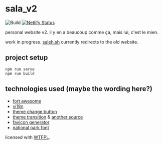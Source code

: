 # sala_v2
![Build](https://github.com/sashaverma/corona-courier/workflows/Build/badge.svg)  [![Netlify Status](https://api.netlify.com/api/v1/badges/29595778-1307-4507-8c47-2d05b733ee43/deploy-status)](https://app.netlify.com/sites/musing-rosalind-eedabd/deploys)

personal website v2. il y en a beaucoup comme ça, mais lui, c'est le mien.

work in progress. [saleh.sh](https://saleh.sh) currently redirects to the old website.

## project setup
```
npm run serve
npm run build
```

## technologies used (maybe the wording here?)
* [fort awesome](https://fortawesome.com)
* [vi18n](https://github.com/kazupon/vue-i18n)
* [theme change button](https://codepen.io/moso/pen/MxLwbE)
* [theme transition](https://medium.com/@mwichary/dark-theme-in-a-day-3518dde2955a) & [another source](https://codepen.io/jaredpdesigns/pen/dXkBJZ)
* [favicon generator](https://ionos.com/tools/favicon-generator)
* [national park font](https://nationalparktypeface.com)


licensed with [WTFPL](http://www.wtfpl.net).
